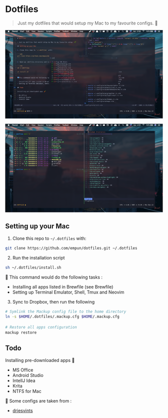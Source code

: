 # Dotfiles

> Just my dotfiles that would setup my Mac to my favourite configs. 🌱

<p align="center"><img src="art/neovim2.png"></p>
<p align="center"><img src="art/neovim1.png"></p>

## Setting up your Mac

1. Clone this repo to `~/.dotfiles` with:

```zsh
git clone https://github.com/empun/dotfiles.git ~/.dotfiles
```

2. Run the installation script

```zsh
sh ~/.dotfiles/install.sh
```

💎 This command would do the following tasks :

- Installing all apps listed in Brewfile (see Brewfile)
- Setting up Terminal Emulator, Shell, Tmux and Neovim

3. Sync to Dropbox, then run the following

```zsh
# Symlink the Mackup config file to the home directory
ln -s $HOME/.dotfiles/.mackup.cfg $HOME/.mackup.cfg

# Restore all apps configuration
mackup restore
```

## Todo

Installing pre-downloaded apps 🥕

- MS Office
- Android Studio
- IntelIJ Idea
- Krita
- NTFS for Mac

🌱 Some configs are taken from :

- [driesvints](https://github.com/driesvints/dotfiles)
